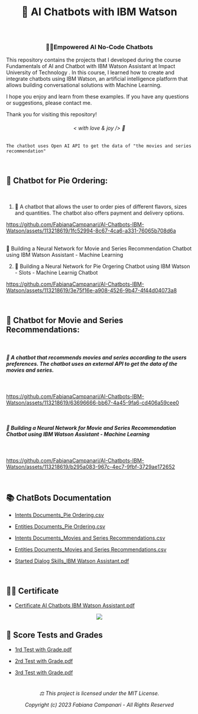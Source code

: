  <br>
 
# <p align="center"> 🤖  AI Chatbots with IBM Watson
  <br>

### <p align="center">  💪🏽Empowered AI No-Code Chatbots

This repository contains the projects that I developed during the course Fundamentals of AI and Chatbot with IBM Watson Assistant at Impact University of Technology . In this course, I learned how to create and integrate chatbots using IBM Watson, an artificial intelligence platform that allows building conversational solutions with Machine Learning.


I hope you enjoy and learn from these examples. If you have any questions or suggestions, please contact me.

Thank you for visiting this repository!
 <br>

###### <p align="center">  < with love & joy /> 💎


    The chatbot uses Open AI API to get the data of "the movies and series recommendation"

<br>

## 🥧 Chatbot for Pie Ordering:
 <br>

1. 💬 A chatbot that allows the user to order pies of different flavors, sizes and quantities. The chatbot also offers payment and delivery options.<br>

https://github.com/FabianaCampanari/AI-Chatbots-IBM-Watson/assets/113218619/1fc52994-8c67-4ca6-a331-76065b708d6a

<br>
🧠 Building a Neural Network for Movie and Series Recommendation Chatbot using IBM Watson Assistant - Machine Learning

 2. 🧠 Building a Neural Network for Pie Orgering Chatbot using IBM Watson - Slots - Machine Learnig Chatbot<br>

https://github.com/FabianaCampanari/AI-Chatbots-IBM-Watson/assets/113218619/3e75f16e-a908-4526-9b47-4f44d04073a8

<br>

## 🍿 Chatbot for Movie and Series Recommendations: 
 <br>

##### 💬 A chatbot that recommends movies and series according to the users preferences. The chatbot uses an external API to get the data of the movies and series.

<br>

https://github.com/FabianaCampanari/AI-Chatbots-IBM-Watson/assets/113218619/63696666-bb67-4a45-9fa6-cd406a59cee0

 <br>

##### 🧠 Building a Neural Network for Movie and Series Recommendation Chatbot using IBM Watson Assistant - Machine Learning

<br>

https://github.com/FabianaCampanari/AI-Chatbots-IBM-Watson/assets/113218619/b295a083-967c-4ec7-9fbf-3729ae172652

<br>

## 📚 ChatBots Documentation

- [Intents Documents_Pie Ordering.csv](https://github.com/FabianaCampanari/AI-Chatbots-IBM-Watson/files/12655557/Intents.Documents_Pie.Ordering.csv)

- [Entities Documents_Pie Ordering.csv](https://github.com/FabianaCampanari/AI-Chatbots-IBM-Watson/files/12655564/Entities.Documents_Pie.Ordering.csv)

- [Intents Documents_Movies and Series Recommendations.csv](https://github.com/FabianaCampanari/AI-Chatbots-IBM-Watson/files/12655590/Intents.Documents_Movies.and.Series.Recommendations.csv)

- [Entities Documents_Movies and  Series Recommendations.csv](https://github.com/FabianaCampanari/AI-Chatbots-IBM-Watson/files/12655608/Entities.Documents_Movies.and.Series.Recommendations.csv)

- [Started Dialog Skills_IBM Watson Assistant.pdf](https://github.com/FabianaCampanari/AI-Chatbots-IBM-Watson/files/12707958/Started.Dialog.Skills_IBM.Watson.Assistant.pdf)

<br>

## 👩‍🎓 Certificate

- [Certificate AI Chatbots IBM Watson Assistant.pdf](https://github.com/FabianaCampanari/AI-Chatbots-IBM-Watson/files/12706915/7_Cetificate_Course-30446-isohf.pdf)

<p align="center">
<img src="https://github.com/FabianaCampanari/AI-Chatbots-IBM-Watson/assets/113218619/f6557c97-97c9-41ba-a4dd-2057bfb09ecc" />

<br>

## 📝 Score Tests and Grades

- [1rd Test with Grade.pdf](https://github.com/FabianaCampanari/AI-Chatbots-IBM-Watson/files/12706960/1_Score.Test_AI_Machine.Learning.pdf)

- [2rd Test with Grade.pdf](https://github.com/FabianaCampanari/AI-Chatbots-IBM-Watson/files/12706964/2_Score.Test_AI_Machine.Learning.pdf)

- [3rd Test with Grade.pdf](https://github.com/FabianaCampanari/AI-Chatbots-IBM-Watson/files/12706977/3_Score.Test_AI_Machine.Learning.pdf)


#

###### <p align="center"> ⚖︎ This project is licensed under the MIT License. <p align="center"> Copyright (c) 2023 Fabiana Campanari - All Rights Reserved  




